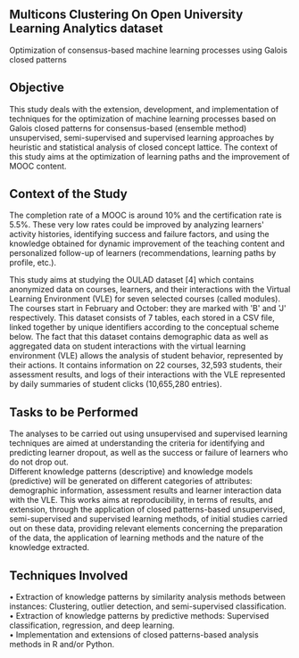 ## Multicons Clustering On Open University Learning Analytics dataset
Optimization of consensus-based machine learning processes using Galois closed patterns

## Objective
This study deals with the extension, development, and implementation of techniques for the optimization of
machine learning processes based on Galois closed patterns for consensus-based (ensemble method) unsupervised,
semi-supervised and supervised learning approaches by heuristic and statistical analysis of closed concept lattice.
The context of this study aims at the optimization of learning paths and the improvement of MOOC content.</br>

## Context of the Study
The completion rate of a MOOC is around 10% and the certification rate is 5.5%. These very low rates could be
improved by analyzing learners' activity histories, identifying success and failure factors, and using the knowledge
obtained for dynamic improvement of the teaching content and personalized follow-up of learners (recommendations,
learning paths by profile, etc.).</br>

This study aims at studying the OULAD dataset [4] which contains anonymized data on courses, learners, and their
interactions with the Virtual Learning Environment (VLE) for seven selected courses (called modules). The courses
start in February and October: they are marked with 'B' and 'J' respectively. This dataset consists of 7 tables, each
stored in a CSV file, linked together by unique identifiers according to the conceptual scheme below.
The fact that this dataset contains demographic data as well as aggregated data on student interactions with the
virtual learning environment (VLE) allows the analysis of student behavior, represented by their actions. It contains
information on 22 courses, 32,593 students, their assessment results, and logs of their interactions with the VLE
represented by daily summaries of student clicks (10,655,280 entries).</br>
## Tasks to be Performed
The analyses to be carried out using unsupervised and supervised learning techniques are aimed at understanding
the criteria for identifying and predicting learner dropout, as well as the success or failure of learners who do not drop
out. </br>
Different knowledge patterns (descriptive) and knowledge models (predictive) will be generated on different
categories of attributes: demographic information, assessment results and learner interaction data with the VLE.
This works aims at reproducibility, in terms of results, and extension, through the application of closed patterns-based
unsupervised, semi-supervised and supervised learning methods, of initial studies carried out on these data,
providing relevant elements concerning the preparation of the data, the application of learning methods and the
nature of the knowledge extracted.</br>
## Techniques Involved
• Extraction of knowledge patterns by similarity analysis methods between instances: Clustering, outlier detection,
and semi-supervised classification. </br>
• Extraction of knowledge patterns by predictive methods: Supervised classification, regression, and deep learning.</br>
• Implementation and extensions of closed patterns-based analysis methods in R and/or Python. </br>
